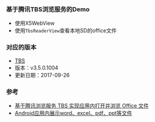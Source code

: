 ### 基于腾讯TBS浏览服务的Demo
- 使用X5WebView
- 使用`TbsReaderView`查看本地SD的office文件

### 对应的版本
- [TBS](https://x5.tencent.com/tbs/#)
- 版本：v3.5.0.1004
- 更新日期：2017-09-26

### 参考
- [基于腾讯浏览服务 TBS 实现应用内打开并浏览 Office 文件](http://yifeng.studio/2017/10/21/android-open-office-files-with-tbs-within-app/?utm_source=tuicool&utm_medium=referral)
- [Android应用内展示word、excel、pdf、ppt等文件](http://www.jianshu.com/p/3f57d640b24d)
